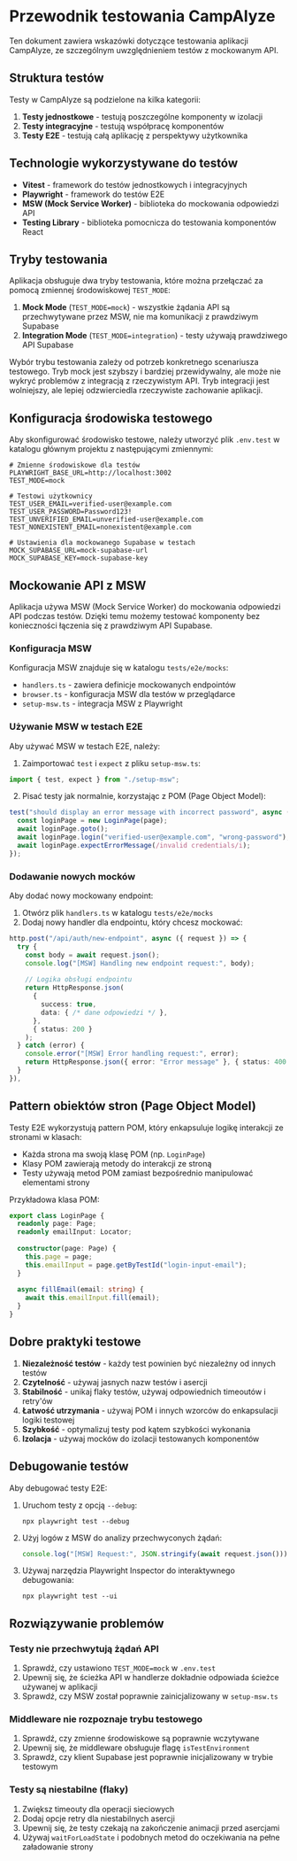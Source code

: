 # Przewodnik testowania CampAlyze

Ten dokument zawiera wskazówki dotyczące testowania aplikacji CampAlyze, ze szczególnym uwzględnieniem testów z mockowanym API.

## Struktura testów

Testy w CampAlyze są podzielone na kilka kategorii:

1. **Testy jednostkowe** - testują poszczególne komponenty w izolacji
2. **Testy integracyjne** - testują współpracę komponentów
3. **Testy E2E** - testują całą aplikację z perspektywy użytkownika

## Technologie wykorzystywane do testów

- **Vitest** - framework do testów jednostkowych i integracyjnych
- **Playwright** - framework do testów E2E
- **MSW (Mock Service Worker)** - biblioteka do mockowania odpowiedzi API
- **Testing Library** - biblioteka pomocnicza do testowania komponentów React

## Tryby testowania

Aplikacja obsługuje dwa tryby testowania, które można przełączać za pomocą zmiennej środowiskowej `TEST_MODE`:

1. **Mock Mode** (`TEST_MODE=mock`) - wszystkie żądania API są przechwytywane przez MSW, nie ma komunikacji z prawdziwym Supabase
2. **Integration Mode** (`TEST_MODE=integration`) - testy używają prawdziwego API Supabase

Wybór trybu testowania zależy od potrzeb konkretnego scenariusza testowego. Tryb mock jest szybszy i bardziej przewidywalny, ale może nie wykryć problemów z integracją z rzeczywistym API. Tryb integracji jest wolniejszy, ale lepiej odzwierciedla rzeczywiste zachowanie aplikacji.

## Konfiguracja środowiska testowego

Aby skonfigurować środowisko testowe, należy utworzyć plik `.env.test` w katalogu głównym projektu z następującymi zmiennymi:

```
# Zmienne środowiskowe dla testów
PLAYWRIGHT_BASE_URL=http://localhost:3002
TEST_MODE=mock

# Testowi użytkownicy
TEST_USER_EMAIL=verified-user@example.com
TEST_USER_PASSWORD=Password123!
TEST_UNVERIFIED_EMAIL=unverified-user@example.com
TEST_NONEXISTENT_EMAIL=nonexistent@example.com

# Ustawienia dla mockowanego Supabase w testach
MOCK_SUPABASE_URL=mock-supabase-url
MOCK_SUPABASE_KEY=mock-supabase-key
```

## Mockowanie API z MSW

Aplikacja używa MSW (Mock Service Worker) do mockowania odpowiedzi API podczas testów. Dzięki temu możemy testować komponenty bez konieczności łączenia się z prawdziwym API Supabase.

### Konfiguracja MSW

Konfiguracja MSW znajduje się w katalogu `tests/e2e/mocks`:

- `handlers.ts` - zawiera definicje mockowanych endpointów
- `browser.ts` - konfiguracja MSW dla testów w przeglądarce
- `setup-msw.ts` - integracja MSW z Playwright

### Używanie MSW w testach E2E

Aby używać MSW w testach E2E, należy:

1. Zaimportować `test` i `expect` z pliku `setup-msw.ts`:

```typescript
import { test, expect } from "./setup-msw";
```

2. Pisać testy jak normalnie, korzystając z POM (Page Object Model):

```typescript
test("should display an error message with incorrect password", async ({ page }) => {
  const loginPage = new LoginPage(page);
  await loginPage.goto();
  await loginPage.login("verified-user@example.com", "wrong-password");
  await loginPage.expectErrorMessage(/invalid credentials/i);
});
```

### Dodawanie nowych mocków

Aby dodać nowy mockowany endpoint:

1. Otwórz plik `handlers.ts` w katalogu `tests/e2e/mocks`
2. Dodaj nowy handler dla endpointu, który chcesz mockować:

```typescript
http.post("/api/auth/new-endpoint", async ({ request }) => {
  try {
    const body = await request.json();
    console.log("[MSW] Handling new endpoint request:", body);
    
    // Logika obsługi endpointu
    return HttpResponse.json(
      {
        success: true,
        data: { /* dane odpowiedzi */ },
      },
      { status: 200 }
    );
  } catch (error) {
    console.error("[MSW] Error handling request:", error);
    return HttpResponse.json({ error: "Error message" }, { status: 400 });
  }
}),
```

## Pattern obiektów stron (Page Object Model)

Testy E2E wykorzystują pattern POM, który enkapsuluje logikę interakcji ze stronami w klasach:

- Każda strona ma swoją klasę POM (np. `LoginPage`)
- Klasy POM zawierają metody do interakcji ze stroną
- Testy używają metod POM zamiast bezpośrednio manipulować elementami strony

Przykładowa klasa POM:

```typescript
export class LoginPage {
  readonly page: Page;
  readonly emailInput: Locator;
  
  constructor(page: Page) {
    this.page = page;
    this.emailInput = page.getByTestId("login-input-email");
  }
  
  async fillEmail(email: string) {
    await this.emailInput.fill(email);
  }
}
```

## Dobre praktyki testowe

1. **Niezależność testów** - każdy test powinien być niezależny od innych testów
2. **Czytelność** - używaj jasnych nazw testów i asercji
3. **Stabilność** - unikaj flaky testów, używaj odpowiednich timeoutów i retry'ów
4. **Łatwość utrzymania** - używaj POM i innych wzorców do enkapsulacji logiki testowej
5. **Szybkość** - optymalizuj testy pod kątem szybkości wykonania
6. **Izolacja** - używaj mocków do izolacji testowanych komponentów

## Debugowanie testów

Aby debugować testy E2E:

1. Uruchom testy z opcją `--debug`:
   ```
   npx playwright test --debug
   ```

2. Użyj logów z MSW do analizy przechwyconych żądań:
   ```typescript
   console.log("[MSW] Request:", JSON.stringify(await request.json()));
   ```

3. Używaj narzędzia Playwright Inspector do interaktywnego debugowania:
   ```
   npx playwright test --ui
   ```

## Rozwiązywanie problemów

### Testy nie przechwytują żądań API

1. Sprawdź, czy ustawiono `TEST_MODE=mock` w `.env.test`
2. Upewnij się, że ścieżka API w handlerze dokładnie odpowiada ścieżce używanej w aplikacji
3. Sprawdź, czy MSW został poprawnie zainicjalizowany w `setup-msw.ts`

### Middleware nie rozpoznaje trybu testowego

1. Sprawdź, czy zmienne środowiskowe są poprawnie wczytywane
2. Upewnij się, że middleware obsługuje flagę `isTestEnvironment`
3. Sprawdź, czy klient Supabase jest poprawnie inicjalizowany w trybie testowym

### Testy są niestabilne (flaky)

1. Zwiększ timeouty dla operacji sieciowych
2. Dodaj opcje retry dla niestabilnych asercji
3. Upewnij się, że testy czekają na zakończenie animacji przed asercjami
4. Używaj `waitForLoadState` i podobnych metod do oczekiwania na pełne załadowanie strony 
